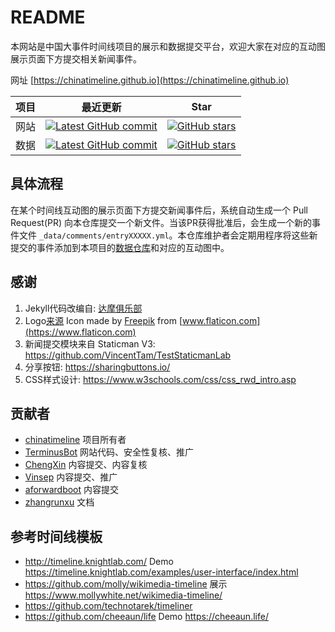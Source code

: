 # README
本网站是中国大事件时间线项目的展示和数据提交平台，欢迎大家在对应的互动图展示页面下方提交相关新闻事件。

网址 [https://chinatimeline.github.io](https://chinatimeline.github.io)

项目 | 最近更新 | Star 
--|--|--
网站 | [![Latest GitHub commit](https://img.shields.io/github/last-commit/chinatimeline/chinatimeline.github.io?logo=github&label)](https://github.com/chinatimeline/chinatimeline.github.io) | [![GitHub stars](https://img.shields.io/github/stars/chinatimeline/chinatimeline.github.io)](https://github.com/chinatimeline/chinatimeline.github.io/stargazers)
数据 |[![Latest GitHub commit](https://img.shields.io/github/last-commit/chinatimeline/data?logo=github&label)](https://github.com/chinatimeline/data) | [![GitHub stars](https://img.shields.io/github/stars/chinatimeline/data)](https://github.com/chinatimeline/data/stargazers)

## 具体流程

在某个时间线互动图的展示页面下方提交新闻事件后，系统自动生成一个 Pull Request(PR) 向本仓库提交一个新文件。当该PR获得批准后，会生成一个新的事件文件 `_data/comments/entryXXXXX.yml`。本仓库维护者会定期用程序将这些新提交的事件添加到本项目的[数据仓库](https://github.com/chinatimeline/data/)和对应的互动图中。

## 感谢
1. Jekyll代码改编自: [达摩俱乐部](https://github.com/DamoresClub/DamoresClub.github.io)
2. Logo[来源](https://www.flaticon.com/free-icon/timeline_1853230) Icon made by [Freepik](https://www.flaticon.com/authors/freepik) from [www.flaticon.com](https://www.flaticon.com)
3. 新闻提交模块来自 Staticman V3: https://github.com/VincentTam/TestStaticmanLab
4. 分享按钮: https://sharingbuttons.io/
5. CSS样式设计: https://www.w3schools.com/css/css_rwd_intro.asp

## 贡献者
- [chinatimeline](https://github.com/chinatimeline) 项目所有者
- [TerminusBot](https://github.com/terminusbot) 网站代码、安全性复核、推广
- [ChengXin](https://github.com/ChengXin) 内容提交、内容复核
- [Vinsep](https://www.reddit.com/u/Vinsep) 内容提交、推广
- [aforwardboot](https://www.reddit.com/user/aforwardboot/) 内容提交
- [zhangrunxu](https://github.com/zhangrunxu) 文档

## 参考时间线模板
- http://timeline.knightlab.com/ Demo https://timeline.knightlab.com/examples/user-interface/index.html
- https://github.com/molly/wikimedia-timeline 展示 https://www.mollywhite.net/wikimedia-timeline/
- https://github.com/technotarek/timeliner
- https://github.com/cheeaun/life Demo https://cheeaun.life/
